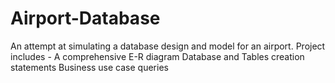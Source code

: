 # Airport-Database
An attempt at simulating a database design and model for an airport. 
Project includes  - 
  A comprehensive E-R diagram
  Database and Tables creation statements
  Business use case queries

